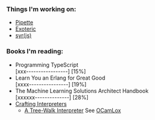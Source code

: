 ### Things I'm working on:
- [Pipette](https://github.com/sethcalebweeks/pipette)
- [Exoteric](https://github.com/sethcalebweeks/exoteric)
- [syr(js)](https://github.com/sethcalebweeks/syr-js)

### Books I'm reading:
- Programming TypeScript  
  [xxx-----------------] [15%] 
- Learn You an Erlang for Great Good  
  [xxxx----------------] [19%]
- The Machine Learning Solutions Architect Handbook  
  [xxxxxx--------------] [28%]
- [Crafting Interpreters](https://craftinginterpreters.com/contents.html)
  - [A Tree-Walk Interpreter](https://craftinginterpreters.com/a-tree-walk-interpreter.html)
    See [OCamLox](https://github.com/sethcalebweeks/ocamlox)

